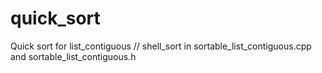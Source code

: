# quick_sort
Quick sort for list_contiguous
//
shell_sort in sortable_list_contiguous.cpp and sortable_list_contiguous.h
